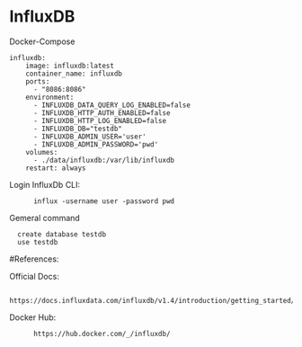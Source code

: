 # InfluxDB

Docker-Compose

 	influxdb:
		image: influxdb:latest
		container_name: influxdb
		ports:
		  - "8086:8086"
		environment:
		  - INFLUXDB_DATA_QUERY_LOG_ENABLED=false
		  - INFLUXDB_HTTP_AUTH_ENABLED=false
		  - INFLUXDB_HTTP_LOG_ENABLED=false
		  - INFLUXDB_DB="testdb"
		  - INFLUXDB_ADMIN_USER='user'
		  - INFLUXDB_ADMIN_PASSWORD='pwd'
		volumes:
		  - ./data/influxdb:/var/lib/influxdb
		restart: always

Login InfluxDb CLI:

		  influx -username user -password pwd
      
Gemeral command

      create database testdb
      use testdb
        
#References:

Official Docs:

		  https://docs.influxdata.com/influxdb/v1.4/introduction/getting_started/

Docker Hub:
		
		  https://hub.docker.com/_/influxdb/
